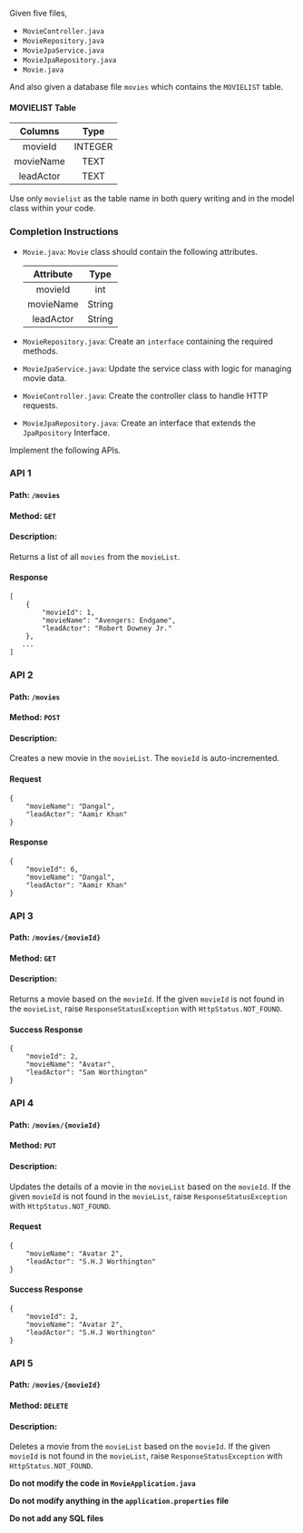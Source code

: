 Given five files,

- `MovieController.java`
- `MovieRepository.java`
- `MovieJpaService.java`
- `MovieJpaRepository.java`
- `Movie.java`

And also given a database file `movies` which contains the `MOVIELIST` table.

#### MOVIELIST Table

   |  Columns  |  Type   |
   | :-------: | :-----: |
   |  movieId  | INTEGER |
   | movieName |  TEXT   |
   | leadActor |  TEXT   |



<MultiLineNote>

Use only `movielist` as the table name in both query writing and in the model class within your code.

</MultiLineNote>

### Completion Instructions

- `Movie.java`: `Movie` class should contain the following attributes.

    | Attribute |  Type  |
    | :-------: | :----: |
    |  movieId  |  int   |
    | movieName | String |
    | leadActor | String |


- `MovieRepository.java`: Create an `interface` containing the required methods.
- `MovieJpaService.java`: Update the service class with logic for managing movie data.
- `MovieController.java`: Create the controller class to  handle HTTP requests. 
- `MovieJpaRepository.java`: Create an interface that extends the `JpaRpository` Interface.

Implement the following APIs.

### API 1

#### Path: `/movies`

#### Method: `GET`

#### Description:

Returns a list of all `movies` from the `movieList`.

#### Response

```
[
    {
        "movieId": 1,
        "movieName": "Avengers: Endgame",
        "leadActor": "Robert Downey Jr."
    },
   ...
]
```

### API 2

#### Path: `/movies`

#### Method: `POST`

#### Description:

Creates a new movie in the `movieList`. The `movieId` is auto-incremented.

#### Request

```
{
    "movieName": "Dangal",
    "leadActor": "Aamir Khan"
}
```

#### Response

```
{
    "movieId": 6,
    "movieName": "Dangal",
    "leadActor": "Aamir Khan"
}
```

### API 3

#### Path: `/movies/{movieId}`

#### Method: `GET`

#### Description:

Returns a movie based on the `movieId`. If the given `movieId` is not found in the `movieList`, raise `ResponseStatusException` with `HttpStatus.NOT_FOUND`.


#### Success Response

```
{
    "movieId": 2,
    "movieName": "Avatar",
    "leadActor": "Sam Worthington"
}
```


### API 4

#### Path: `/movies/{movieId}`

#### Method: `PUT`

#### Description:

Updates the details of a movie in the `movieList` based on the `movieId`. If the given `movieId` is not found in the `movieList`, raise `ResponseStatusException` with `HttpStatus.NOT_FOUND`.

#### Request

```
{
    "movieName": "Avatar 2",
    "leadActor": "S.H.J Worthington"
}
```

#### Success Response

```
{
    "movieId": 2,
    "movieName": "Avatar 2",
    "leadActor": "S.H.J Worthington"
}
```

### API 5

#### Path: `/movies/{movieId}`

#### Method: `DELETE`

#### Description:

Deletes a movie from the `movieList`  based on the `movieId`. If the given `movieId` is not found in the `movieList`, raise `ResponseStatusException` with `HttpStatus.NOT_FOUND`.


**Do not modify the code in `MovieApplication.java`**

**Do not  modify anything in the `application.properties` file**

**Do not add any SQL files**

